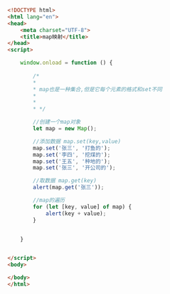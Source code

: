 
<BlogInfo id="496" title="111.map映射" author="白日梦想猿" pv=0 read_times=0 pre_cost_time=0分32秒 category="js学习" tag_list="['js学习']" create_time="2021.01.12 15:22:03" update_time="2021.01.12 17:14:31" />

```html
<!DOCTYPE html>
<html lang="en">
<head>
    <meta charset="UTF-8">
    <title>map映射</title>
</head>
<script>

    window.onload = function () {
        
        /*
        *
        * map也是一种集合,但是它每个元素的格式和set不同
        *
        *
        * */

        //创建一个map对象
        let map = new Map();

        //添加数据 map.set(key,value)
        map.set('张三', '打鱼的');
        map.set('李四', '挖煤的');
        map.set('王五', '种地的');
        map.set('张三', '开公司的');

        //取数据 map.get(key)
        alert(map.get('张三'));

        //map的遍历
        for (let [key, value] of map) {
            alert(key + value);
        }


    }


</script>
<body>

</body>
</html>
```
